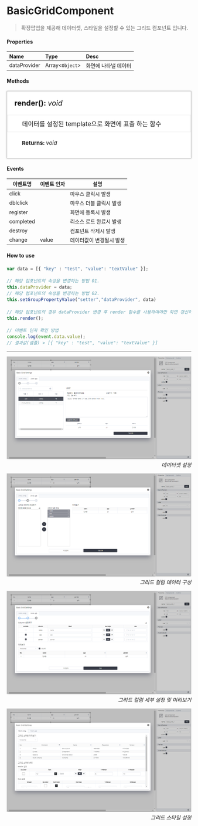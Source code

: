 # BasicGridComponent
> 확장팝업을 제공해 데이터셋, 스타일을 설정할 수 있는 그리드 컴포넌트 입니다.

#### Properties
| Name       | Type    | Desc                                                |
| :--------- | :------ | :-------------------------------------------------- |
| dataProvider | Array<`Object`>  | 화면에 나타낼 데이터                              |

#### Methods

<style>
    .method_container {padding:20px; background-color:#fff; box-shadow:0 0 4px rgba(0, 0, 0, 0.25); border:1px solid rgba(0, 0, 0, 0.25);}
    .method_container ul {font-size:12px;}
    .method_access {border-radius:2px; margin-right:5px; background-color:#999999;padding:1px 1px 1px 4px;font-size:11px !important;font-weight:normal;}
    .method_title {font-size:20px;font-weight:bold;margin-bottom:20px;}
    .source_description {font-style:italic; font-size:13px; color:#808080; }
    .source_description p { margin: 0}
    .source_description ul { margin: 0}
    .parameters_title { font-size:15px; font-weight:bold; margin-top:20px;}
    .parameters li { font-weight:bold; }
    .data_type { font-style:italic; font-weight:normal; }
</style>
<div class="method_container">
    <a name="addeventlistener" class="tsd-anchor"></a>
    <div class="method_title">
        <!-- <span class="method_access">
            Public
        </span> -->
        render(): <span class="data_type">void</span>
    </div>
    <ul style="list-style:none;margin-left:-20px;margin-right:-20px;border:1px solid #eee;padding:10px 10px 10px 40px;font-size:17px;">
        <li>데이터를 설정된 template으로 화면에 표출 하는 함수</li>
    </ul>
    <ul style="list-style:none;">
        <li><div class="parameters_title">Returns: <span class="data_type">void</span></div></li>
    </ul>
</div>

#### Events
|이벤트명|이벤트 인자|설명|
|---|---|---|
|click||마우스 클릭시 발생|
|dblclick||마우스 더블 클릭시 발생|
|register||화면에 등록시 발생|
|completed||리소스 로드 완료시 발생|
|destroy||컴포넌트 삭제시 발생|
|change|value|데이터값이 변경될시 발생|


#### How to use
```js
var data = [{ "key" : "test", "value": "textValue" }];

// 해당 컴포넌트의 속성을 변경하는 방법 01.
this.dataProvider = data;
// 해당 컴포넌트의 속성을 변경하는 방법 02.
this.setGroupPropertyValue("setter","dataProvider", data)

// 해당 컴포넌트의 경우 dataProvider 변경 후 render 함수를 사용하여야만 화면 갱신이 이루어집니다.
this.render();

// 이벤트 인자 확인 방법
console.log(event.data.value);
// 결과값(샘플) > [{ "key" : "test", "value": "textValue" }]

```

---

![gras](./images/basic_grid01.png)
<p align="right" style="margin-top: -.85em;font-style: italic;">데이터셋 설정</p>

![gras](./images/basic_grid02.png)
<p align="right" style="margin-top: -.85em;font-style: italic;">그리드 컬럼 데이터 구성</p>

![gras](./images/basic_grid03.png)
<p align="right" style="margin-top: -.85em;font-style: italic;">그리드 컬럼 세부 설정 및 미리보기</p>

![gras](./images/basic_grid04.png)
<p align="right" style="margin-top: -.85em;font-style: italic;">그리드 스타일 설정</p>
